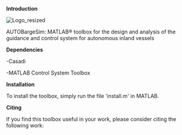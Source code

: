 **Introduction**

![Logo_resized](https://github.com/user-attachments/assets/31253873-fb79-4d7e-acc0-55a9efa3b95d)

AUTOBargeSim: MATLAB® toolbox for the design and analysis of the guidance and control system for autonomous inland vessels

**Dependencies**

-Casadi

-MATLAB Control System Toolbox

**Installation**

To install the toolbox, simply run the file 'install.m' in MATLAB.

**Citing**

If you find this toolbox useful in your work, please consider citing the following work:
